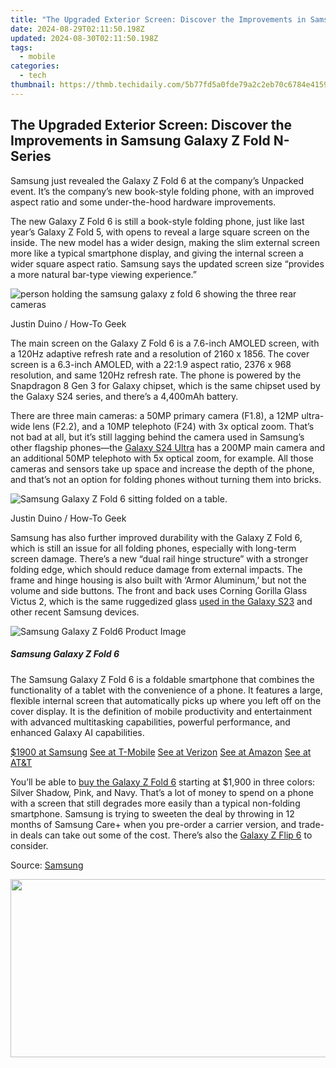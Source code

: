 ```yaml
---
title: "The Upgraded Exterior Screen: Discover the Improvements in Samsung Galaxy Z Fold N-Series"
date: 2024-08-29T02:11:50.198Z
updated: 2024-08-30T02:11:50.198Z
tags:
  - mobile
categories:
  - tech
thumbnail: https://thmb.techidaily.com/5b77fd5a0fde79a2c2eb70c6784e4159441548e492bf849faab165ff42ddbd19.jpg
---
```


## The Upgraded Exterior Screen: Discover the Improvements in Samsung Galaxy Z Fold N-Series

Samsung just revealed the Galaxy Z Fold 6 at the company’s Unpacked event. It’s the company’s new book-style folding phone, with an improved aspect ratio and some under-the-hood hardware improvements.

 The new Galaxy Z Fold 6 is still a book-style folding phone, just like last year’s Galaxy Z Fold 5, with opens to reveal a large square screen on the inside. The new model has a wider design, making the slim external screen more like a typical smartphone display, and giving the internal screen a wider square aspect ratio. Samsung says the updated screen size “provides a more natural bar-type viewing experience.”

![person holding the samsung galaxy z fold 6 showing the three rear cameras](https://static1.howtogeekimages.com/wordpress/wp-content/uploads/2024/07/person-holding-the-samsung-galaxy-z-fold-6-showing-the-three-rear-cameras_53846908530_o.jpg) 

Justin Duino / How-To Geek

 The main screen on the Galaxy Z Fold 6 is a 7.6-inch AMOLED screen, with a 120Hz adaptive refresh rate and a resolution of 2160 x 1856\. The cover screen is a 6.3-inch AMOLED, with a 22:1.9 aspect ratio, 2376 x 968 resolution, and same 120Hz refresh rate. The phone is powered by the Snapdragon 8 Gen 3 for Galaxy chipset, which is the same chipset used by the Galaxy S24 series, and there’s a 4,400mAh battery.

 There are three main cameras: a 50MP primary camera (F1.8), a 12MP ultra-wide lens (F2.2), and a 10MP telephoto (F24) with 3x optical zoom. That’s not bad at all, but it’s still lagging behind the camera used in Samsung’s other flagship phones—the [Galaxy S24 Ultra](https://vimeo-videos.techidaily.com/2024-approved-mastering-profit-strategies-for-vimeo-content-creators/) has a 200MP main camera and an additional 50MP telephoto with 5x optical zoom, for example. All those cameras and sensors take up space and increase the depth of the phone, and that’s not an option for folding phones without turning them into bricks.

![Samsung Galaxy Z Fold 6 sitting folded on a table.](https://static1.howtogeekimages.com/wordpress/wp-content/uploads/2024/07/samsung-galaxy-z-fold-6-partially-closed-sitting-on-a-table_53846908150_o.jpg) 

Justin Duino / How-To Geek

 Samsung has also further improved durability with the Galaxy Z Fold 6, which is still an issue for all folding phones, especially with long-term screen damage. There’s a new “dual rail hinge structure” with a stronger folding edge, which should reduce damage from external impacts. The frame and hinge housing is also built with ‘Armor Aluminum,’ but not the volume and side buttons. The front and back uses Corning Gorilla Glass Victus 2, which is the same ruggedized glass [used in the Galaxy S23](https://www.corning.com/gorillaglass/worldwide/en/news/news-releases/2023/01/samsung-first-to-use-corning-gorilla-glass-victus-2.html) and other recent Samsung devices.

![Samsung Galaxy Z Fold6 Product Image](https://static1.howtogeekimages.com/wordpress/wp-content/uploads/2024/07/z-fold6-product-image-1.png) 

#####  Samsung Galaxy Z Fold 6

The Samsung Galaxy Z Fold 6 is a foldable smartphone that combines the functionality of a tablet with the convenience of a phone. It features a large, flexible internal screen that automatically picks up where you left off on the cover display. It is the definition of mobile productivity and entertainment with advanced multitasking capabilities, powerful performance, and enhanced Galaxy AI capabilities.

[$1900 at Samsung](https://howl.link/2ghvmyray0z6d) [See at T-Mobile](https://www.t-mobile.com/cell-phone/samsung-galaxy-z-fold6) [See at Verizon](https://www.anrdoezrs.net/links/3607085/type/dlg/sid/UUhtgUeUpU2003894/https://www.verizon.com/smartphones/samsung-galaxy-z-fold6/) [See at Amazon](https://amazon.com/dp/B0D64YKWP1?tag=hotoge-20&ascsubtag=UUhtgUeUpU2003894&asc%5Frefurl=https%3A%2F%2Fwww.howtogeek.com%2Fsamsung-galaxy-z-fold-6-reveal%2F&asc%5Fcampaign=Short-Term) [See at AT&T](https://www.anrdoezrs.net/links/3607085/type/dlg/sid/UUhtgUeUpU2003894/https://www.att.com/buy/phones/samsung-galaxy-z-fold6.html) 

 You’ll be able to [buy the Galaxy Z Fold 6](https://howl.link/2ghvmyray0z6d) starting at $1,900 in three colors: Silver Shadow, Pink, and Navy. That’s a lot of money to spend on a phone with a screen that still degrades more easily than a typical non-folding smartphone. Samsung is trying to sweeten the deal by throwing in 12 months of Samsung Care+ when you pre-order a carrier version, and trade-in deals can take out some of the cost. There’s also the [Galaxy Z Flip 6](https://twitter-videos.techidaily.com/no-cash-all-fun-turning-twitter-vids-into-gifs-for-2024/) to consider.

 Source: [Samsung](https://shop-links.co/link/?exclusive=1&publisher_slug=itechdaily19598&url=https%3A%2F%2Fnews.samsung.com%2Fglobal%2Fsamsung-galaxy-z-fold-6-and-z-flip-6-elevate-galaxy-ai-to-new-heights)

<ins class="adsbygoogle"
     style="display:block"
     data-ad-format="autorelaxed"
     data-ad-client="ca-pub-7571918770474297"
     data-ad-slot="1223367746"></ins>



<ins class="adsbygoogle"
     style="display:block"
     data-ad-client="ca-pub-7571918770474297"
     data-ad-slot="8358498916"
     data-ad-format="auto"
     data-full-width-responsive="true"></ins>



<!-- affiliate ads begin -->
<a href="https://cowinaudio.pxf.io/c/5597632/1116855/13794" target="_top" id="1116855"><img src="//a.impactradius-go.com/display-ad/13794-1116855" border="0" alt="" width="767" height="285"/></a><img height="0" width="0" src="https://imp.pxf.io/i/5597632/1116855/13794" style="position:absolute;visibility:hidden;" border="0" />
<!-- affiliate ads end -->